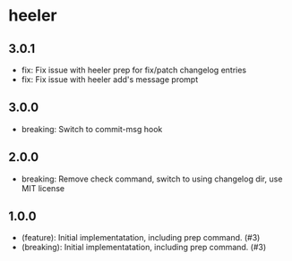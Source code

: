 # heeler

## 3.0.1

- fix: Fix issue with heeler prep for fix/patch changelog entries
- fix: Fix issue with heeler add's message prompt

## 3.0.0

- breaking: Switch to commit-msg hook

## 2.0.0

- breaking: Remove check command, switch to using changelog dir, use MIT license

## 1.0.0

- (feature): Initial implementatation, including prep command. (#3)
- (breaking): Initial implementatation, including prep command. (#3)
